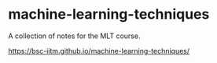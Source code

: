 # machine-learning-techniques

A collection of notes for the MLT course.

https://bsc-iitm.github.io/machine-learning-techniques/